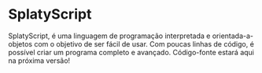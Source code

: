 # SplatyScript
SplatyScript, é uma linguagem de programação interpretada e orientada-a-objetos com o objetivo de ser fácil de usar. Com poucas linhas de código, é possível criar um programa completo e avançado.
Código-fonte estará aqui na próxima versão!
